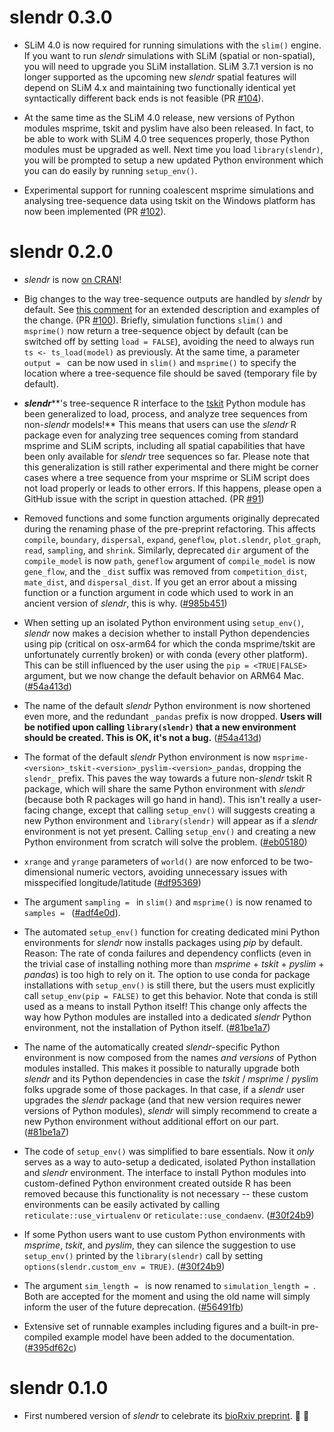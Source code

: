 # slendr 0.3.0

-   SLiM 4.0 is now required for running simulations with the `slim()` engine. If you want to run _slendr_ simulations with SLiM (spatial or non-spatial), you will need to upgrade you SLiM installation. SLiM 3.7.1 version is no longer supported as the upcoming new _slendr_ spatial features will depend on SLiM 4.x and maintaining two functionally identical yet syntactically different back ends is not feasible (PR [#104](https://github.com/bodkan/slendr/pull/104)).

-   At the same time as the SLiM 4.0 release, new versions of Python modules msprime, tskit and pyslim have also been released. In fact, to be able to work with SLiM 4.0 tree sequences properly, those Python modules must be upgraded as well. Next time you load `library(slendr)`, you will be prompted to setup a new updated Python environment which you can do easily by running `setup_env()`.

-   Experimental support for running coalescent msprime simulations and analysing tree-sequence data using tskit on the Windows platform has now been implemented (PR [#102](https://github.com/bodkan/slendr/pull/102)).

# slendr 0.2.0

-   _slendr_ is now [on CRAN](https://CRAN.R-project.org/package=slendr)!

-   Big changes to the way tree-sequence outputs are handled by *slendr* by default. See [this comment](https://github.com/bodkan/slendr/pull/100#issue-1310869866) for an extended description and examples of the change. (PR [#100](https://github.com/bodkan/slendr/pull/100)). Briefly, simulation functions `slim()` and `msprime()` now return a tree-sequence object by default (can be switched off by setting `load = FALSE`), avoiding the need to always run `ts <- ts_load(model)` as previously. At the same time, a parameter `output = ` can be now used in `slim()` and `msprime()` to specify the location where a tree-sequence file should be saved (temporary file by default).

-   ***slendr*****'s tree-sequence R interface to the [tskit](https://tskit.dev/tskit/docs/stable/introduction.html) Python module has been generalized to load, process, and analyze tree sequences from non-*slendr* models!** This means that users can use the *slendr* R package even for analyzing tree sequences coming from standard msprime and SLiM scripts, including all spatial capabilities that have been only available for *slendr* tree sequences so far. Please note that this generalization is still rather experimental and there might be corner cases where a tree sequence from your msprime or SLiM script does not load properly or leads to other errors. If this happens, please open a GitHub issue with the script in question attached. (PR [#91](https://github.com/bodkan/slendr/pull/91))

-   Removed functions and some function arguments originally deprecated during the renaming phase of the pre-preprint refactoring. This affects `compile`, `boundary`, `dispersal`, `expand`, `geneflow`, `plot.slendr`, `plot_graph`, `read`, `sampling`, and `shrink`. Similarly, deprecated `dir` argument of the `compile_model` is now `path`, `geneflow` argument of `compile_model` is now `gene_flow`, and the `_dist` suffix was removed from `competition_dist`, `mate_dist`, and `dispersal_dist`. If you get an error about a missing function or a function argument in code which used to work in an ancient version of *slendr*, this is why. ([#985b451](https://github.com/bodkan/slendr/commit/985b451))

-   When setting up an isolated Python environment using `setup_env()`, *slendr* now makes a decision whether to install Python dependencies using pip (critical on osx-arm64 for which the conda msprime/tskit are unfortunately currently broken) or with conda (every other platform). This can be still influenced by the user using the `pip = <TRUE|FALSE>` argument, but we now change the default behavior on ARM64 Mac. ([#54a413d](https://github.com/bodkan/slendr/commit/54a413d))

-   The name of the default *slendr* Python environment is now shortened even more, and the redundant `_pandas` prefix is now dropped. **Users will be notified upon calling `library(slendr)` that a new environment should be created. This is OK, it's not a bug.** ([#54a413d](https://github.com/bodkan/slendr/commit/54a413d))

-   The format of the default *slendr* Python environment is now `msprime-<version>_tskit-<version>_pyslim-<version>_pandas`, dropping the `slendr_` prefix. This paves the way towards a future non-*slendr* tskit R package, which will share the same Python environment with *slendr* (because both R packages will go hand in hand). This isn't really a user-facing change, except that calling `setup_env()` will suggests creating a new Python environment and `library(slendr)` will appear as if a *slendr* environment is not yet present. Calling `setup_env()` and creating a new Python environment from scratch will solve the problem. ([#eb05180](https://github.com/bodkan/slendr/commit/eb05180))

-   `xrange` and `yrange` parameters of `world()` are now enforced to be two-dimensional numeric vectors, avoiding unnecessary issues with misspecified longitude/latitude ([#df95369](https://github.com/bodkan/slendr/commit/df95369))

- The argument `sampling = ` in `slim()` and `msprime()` is now renamed to `samples = ` ([#adf4e0d](https://github.com/bodkan/slendr/commit/adf4e0d)).

-   The automated `setup_env()` function for creating dedicated mini Python environments for *slendr* now installs packages using *pip* by default. Reason: The rate of conda failures and dependency conflicts (even in the trivial case of installing nothing more than *msprime* + *tskit* + *pyslim* + *pandas*) is too high to rely on it. The option to use conda for package installations with `setup_env()` is still there, but the users must explicitly call `setup_env(pip = FALSE)` to get this behavior. Note that conda is still used as a means to install Python itself! This change only affects the way how Python modules are installed into a dedicated *slendr* Python environment, not the installation of Python itself. ([#81be1a7](https://github.com/bodkan/slendr/commit/81be1a7))

-   The name of the automatically created *slendr*-specific Python environment is now composed from the names *and versions* of Python modules installed. This makes it possible to naturally upgrade both *slendr* and its Python dependencies in case the *tskit* / *msprime* / *pyslim* folks upgrade some of those packages. In that case, if a *slendr* user upgrades the *slendr* package (and that new version requires newer versions of Python modules), *slendr* will simply recommend to create a new Python environment without additional effort on our part. ([#81be1a7](https://github.com/bodkan/slendr/commit/81be1a7))

-   The code of `setup_env()` was simplified to bare essentials. Now it *only* serves as a way to auto-setup a dedicated, isolated Python installation and *slendr* environment. The interface to install Python modules into custom-defined Python environment created outside R has been removed because this functionality is not necessary -- these custom environments can be easily activated by calling `reticulate::use_virtualenv` or `reticulate::use_condaenv`. ([#30f24b9](https://github.com/bodkan/slendr/commit/30f24b9))

-   If some Python users want to use custom Python environments with *msprime*, *tskit*, and *pyslim*, they can silence the suggestion to use `setup_env()` printed by the `library(slendr)` call by setting `options(slendr.custom_env = TRUE)`. ([#30f24b9](https://github.com/bodkan/slendr/commit/30f24b9))

-   The argument `sim_length = ` is now renamed to `simulation_length = `. Both are accepted for the moment and using the old name will simply inform the user of the future deprecation. ([#56491fb](https://github.com/bodkan/slendr/commit/56491fb))

-   Extensive set of runnable examples including figures and a built-in pre-compiled example model have been added to the documentation. ([#395df62c](https://github.com/bodkan/slendr/commit/395df62c))

# slendr 0.1.0

-   First numbered version of *slendr* to celebrate its [bioRxiv preprint](https://www.biorxiv.org/content/10.1101/2022.03.20.485041v1). 🥳 🎉
